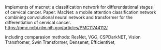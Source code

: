 Implements of macnet: a classification network for differentiational stages of cervical cancer.
Paper:  MacNet: a mobile attention classification network combining convolutional neural network and transformer for the differentiation of cervical cancer.
https://pmc.ncbi.nlm.nih.gov/articles/PMC11744112/

including comparasion methods: ResNet, VGG, CSPDarkNET, Vision Transfromer, Swin Transformer, Densenet, EfficientNet, 
